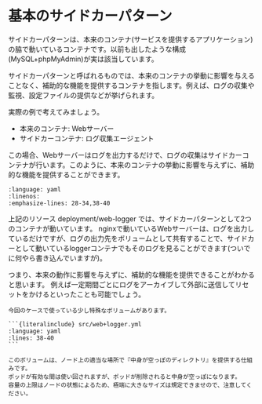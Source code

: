 # 基本のサイドカーパターン

サイドカーパターンは、本来のコンテナ(サービスを提供するアプリケーション)の脇で動いているコンテナです。以前も出したような構成(MySQL+phpMyAdmin)が実は該当しています。

サイドカーパターンと呼ばれるものでは、本来のコンテナの挙動に影響を与えることなく、補助的な機能を提供するコンテナを指します。例えば、ログの収集や監視、設定ファイルの提供などが挙げられます。

実際の例で考えてみましょう。

- 本来のコンテナ: Webサーバー
- サイドカーコンテナ: ログ収集エージェント

この場合、Webサーバーはログを出力するだけで、ログの収集はサイドカーコンテナが行います。このように、本来のコンテナの挙動に影響を与えずに、補助的な機能を提供することができます。

```{literalinclude} src/web+logger.yml
:language: yaml
:linenos:
:emphasize-lines: 28-34,38-40
```

上記のリソース deployment/web-logger では、サイドカーパターンとして2つのコンテナが動いています。
nginxで動いているWebサーバーは、ログを出力しているだけですが、ログの出力先をボリュームとして共有することで、サイドカーとして動いているloggerコンテナでもそのログを見ることができます(ついでに何やら書き込んでいますが)。

つまり、本来の動作に影響を与えずに、補助的な機能を提供できることがわかると思います。
例えば一定期間ごとにログをアーカイブして外部に送信してリセットをかけるといったことも可能でしょう。

````{note}
今回のケースで使っている少し特殊なボリュームがあります。

```{literalinclude} src/web+logger.yml
:language: yaml
:lines: 38-40
```

このボリュームは、ノード上の適当な場所で『中身が空っぽのディレクトリ』を提供する仕組みです。
ポッドが有効な間は使い回されますが、ポッドが削除されると中身が空っぽになります。
容量の上限はノードの状態によるため、極端に大きなサイズは規定できませので、注意してください。

````
